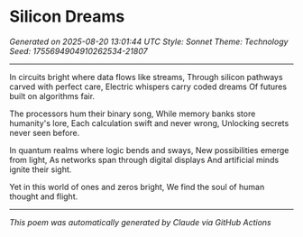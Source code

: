 # Silicon Dreams

*Generated on 2025-08-20 13:01:44 UTC*
*Style: Sonnet*
*Theme: Technology*
*Seed: 1755694904910262534-21807*

---

In circuits bright where data flows like streams,
Through silicon pathways carved with perfect care,
Electric whispers carry coded dreams
Of futures built on algorithms fair.

The processors hum their binary song,
While memory banks store humanity's lore,
Each calculation swift and never wrong,
Unlocking secrets never seen before.

In quantum realms where logic bends and sways,
New possibilities emerge from light,
As networks span through digital displays
And artificial minds ignite their sight.

Yet in this world of ones and zeros bright,
We find the soul of human thought and flight.

---

*This poem was automatically generated by Claude via GitHub Actions*